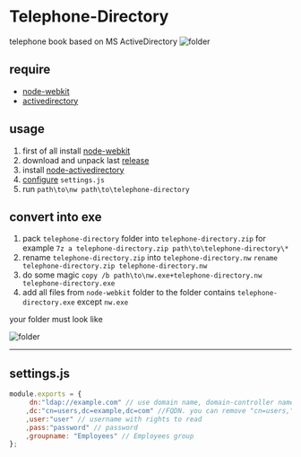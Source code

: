 # Telephone-Directory
telephone book based on MS ActiveDirectory
![folder](https://habrastorage.org/files/4e5/337/cda/4e5337cda41346bdbfc00c8096675eaf.png)

## require
+ [node-webkit](http://nwjs.io/)
+ [activedirectory](https://github.com/gheeres/node-activedirectory)

## usage
1. first of all install [node-webkit](http://nwjs.io/)
2. download and unpack last [release](https://github.com/titulus/Telephone-Directory/releases)
3. install [node-activedirectory](https://github.com/gheeres/node-activedirectory)
4. [configure](#settingsjs)  `settings.js`
5. run `path\to\nw path\to\telephone-directory`

## convert into exe
1. pack `telephone-directory` folder into `telephone-directory.zip` for example `7z a telephone-directory.zip path\to\telephone-directory\*`
2. rename `telephone-directory.zip` into `telephone-directory.nw` `rename telephone-directory.zip telephone-directory.nw`
3. do some magic `copy /b path\to\nw.exe+telephone-directory.nw telephone-directory.exe`
4. add all files from `node-webkit` folder to the folder contains `telephone-directory.exe` except `nw.exe`

your folder must look like

![folder](https://habrastorage.org/files/c55/375/390/c553753903fc416c8ed2ed6c7392d3a0.png)

----
## </a>settings.js
```javascript
module.exports = {
	 dn:"ldap://example.com" // use domain name, domain-controller name or domain-controller IP
	,dc:"cn=users,dc=example,dc=com" //FQDN. you can remove "cn=users," from that field or chose other cn if you want.
	,user:"user" // username with rights to read
	,pass:"password" // password 
    ,groupname: "Employees" // Employees group
};
```